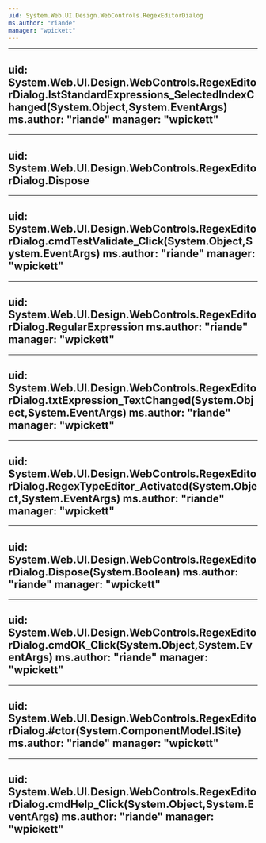 ```yaml
---
uid: System.Web.UI.Design.WebControls.RegexEditorDialog
ms.author: "riande"
manager: "wpickett"
---
```


---
uid: System.Web.UI.Design.WebControls.RegexEditorDialog.lstStandardExpressions_SelectedIndexChanged(System.Object,System.EventArgs)
ms.author: "riande"
manager: "wpickett"
---

---
uid: System.Web.UI.Design.WebControls.RegexEditorDialog.Dispose
---

---
uid: System.Web.UI.Design.WebControls.RegexEditorDialog.cmdTestValidate_Click(System.Object,System.EventArgs)
ms.author: "riande"
manager: "wpickett"
---

---
uid: System.Web.UI.Design.WebControls.RegexEditorDialog.RegularExpression
ms.author: "riande"
manager: "wpickett"
---

---
uid: System.Web.UI.Design.WebControls.RegexEditorDialog.txtExpression_TextChanged(System.Object,System.EventArgs)
ms.author: "riande"
manager: "wpickett"
---

---
uid: System.Web.UI.Design.WebControls.RegexEditorDialog.RegexTypeEditor_Activated(System.Object,System.EventArgs)
ms.author: "riande"
manager: "wpickett"
---

---
uid: System.Web.UI.Design.WebControls.RegexEditorDialog.Dispose(System.Boolean)
ms.author: "riande"
manager: "wpickett"
---

---
uid: System.Web.UI.Design.WebControls.RegexEditorDialog.cmdOK_Click(System.Object,System.EventArgs)
ms.author: "riande"
manager: "wpickett"
---

---
uid: System.Web.UI.Design.WebControls.RegexEditorDialog.#ctor(System.ComponentModel.ISite)
ms.author: "riande"
manager: "wpickett"
---

---
uid: System.Web.UI.Design.WebControls.RegexEditorDialog.cmdHelp_Click(System.Object,System.EventArgs)
ms.author: "riande"
manager: "wpickett"
---

